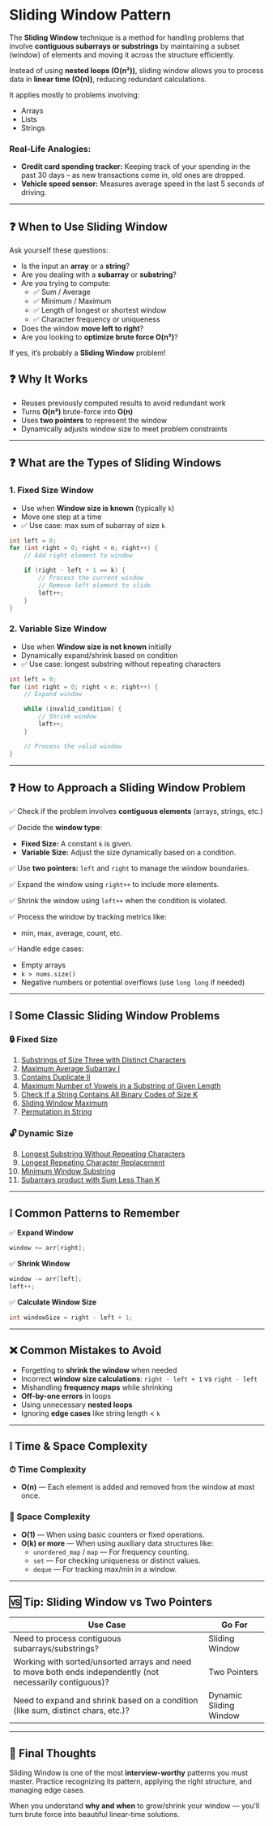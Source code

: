 # Sliding Window Pattern

The **Sliding Window** technique is a method for handling problems that involve **contiguous subarrays or substrings** by maintaining a subset (window) of elements and moving it across the structure efficiently.

Instead of using **nested loops (O(n²))**, sliding window allows you to process data in **linear time (O(n))**, reducing redundant calculations.

It applies mostly to problems involving:
- Arrays
- Lists
- Strings

### Real-Life Analogies:
- **Credit card spending tracker:** Keeping track of your spending in the past 30 days – as new transactions come in, old ones are dropped.
- **Vehicle speed sensor:** Measures average speed in the last 5 seconds of driving.

---

## ❓ When to Use Sliding Window

Ask yourself these questions:

- Is the input an **array** or a **string**?
- Are you dealing with a **subarray** or **substring**?
- Are you trying to compute:
  - ✅ Sum / Average
  - ✅ Minimum / Maximum
  - ✅ Length of longest or shortest window
  - ✅ Character frequency or uniqueness
- Does the window **move left to right**?
- Are you looking to **optimize brute force O(n²)**?

If yes, it’s probably a **Sliding Window** problem!

## ❓ Why It Works

- Reuses previously computed results to avoid redundant work
- Turns **O(n²)** brute-force into **O(n)**
- Uses **two pointers** to represent the window
- Dynamically adjusts window size to meet problem constraints

---

## ❓ What are the Types of Sliding Windows

### 1. Fixed Size Window
- Use when **Window size is known** (typically `k`)
- Move one step at a time
- ✅ Use case: max sum of subarray of size `k`

```cpp
int left = 0;
for (int right = 0; right < n; right++) {
    // Add right element to window

    if (right - left + 1 == k) {
        // Process the current window
        // Remove left element to slide
        left++;
    }
}
```

### 2. Variable Size Window
- Use when **Window size is not known** initially
- Dynamically expand/shrink based on condition
- ✅ Use case: longest substring without repeating characters

```cpp
int left = 0;
for (int right = 0; right < n; right++) {
    // Expand window

    while (invalid_condition) {
        // Shrink window
        left++;
    }

    // Process the valid window
}
```

---

## ❓ How to Approach a Sliding Window Problem

✅ Check if the problem involves **contiguous elements** (arrays, strings, etc.)

✅ Decide the **window type**:
- **Fixed Size:** A constant `k` is given.
- **Variable Size:** Adjust the size dynamically based on a condition.

✅ Use **two pointers:** `left` and `right` to manage the window boundaries.

✅ Expand the window using `right++` to include more elements.

✅ Shrink the window using `left++` when the condition is violated.

✅ Process the window by tracking metrics like:
- min, max, average, count, etc.

✅ Handle edge cases:
- Empty arrays
- `k > nums.size()`
- Negative numbers or potential overflows (use `long long` if needed)

---

## ❕ Some Classic Sliding Window Problems

### 🔒 Fixed Size

1. [Substrings of Size Three with Distinct Characters](https://leetcode.com/problems/substrings-of-size-three-with-distinct-characters/)
2. [Maximum Average Subarray I](https://leetcode.com/problems/maximum-average-subarray-i/)
3. [Contains Duplicate II](https://leetcode.com/problems/contains-duplicate-ii/)
4. [Maximum Number of Vowels in a Substring of Given Length](https://leetcode.com/problems/maximum-number-of-vowels-in-a-substring-of-given-length/)
5. [Check If a String Contains All Binary Codes of Size K](https://leetcode.com/problems/check-if-a-string-contains-all-binary-codes-of-size-k/)
6. [Sliding Window Maximum](https://leetcode.com/problems/sliding-window-maximum/)
7. [Permutation in String](https://leetcode.com/problems/permutation-in-string/)

### 🔓 Dynamic Size

8. [Longest Substring Without Repeating Characters](https://leetcode.com/problems/longest-substring-without-repeating-characters/)
9. [Longest Repeating Character Replacement](https://leetcode.com/problems/longest-repeating-character-replacement/)
10. [Minimum Window Substring](https://leetcode.com/problems/minimum-window-substring/)
11. [Subarrays product with Sum Less Than K](https://leetcode.com/problems/subarray-product-less-than-k/)

---

## ❕ Common Patterns to Remember

✅ **Expand Window**
```cpp
window += arr[right];
```
✅ **Shrink Window**
```cpp
window -= arr[left];
left++;
```
✅ **Calculate Window Size**
```cpp
int windowSize = right - left + 1;
```

---

## ❌ Common Mistakes to Avoid

- Forgetting to **shrink the window** when needed
- Incorrect **window size calculations**: `right - left + 1` vs `right - left`
- Mishandling **frequency maps** while shrinking
- **Off-by-one errors** in loops
- Using unnecessary **nested loops**
- Ignoring **edge cases** like string length < `k`

---

## ❕ Time & Space Complexity

### ⏱ Time Complexity
- **O(n)** — Each element is added and removed from the window at most once.

### 🧳 Space Complexity
- **O(1)** — When using basic counters or fixed operations.
- **O(k) or more** — When using auxiliary data structures like:
  - `unordered_map` / `map` — For frequency counting.
  - `set` — For checking uniqueness or distinct values.
  - `deque` — For tracking max/min in a window.

---

## 🆚 Tip: Sliding Window vs Two Pointers

| Use Case | Go For             |
|----------|--------------------|
| Need to process contiguous subarrays/substrings?         | Sliding Window     |
| Working with sorted/unsorted arrays and need to move both ends independently (not necessarily contiguous)? | Two Pointers       |
| Need to expand and shrink based on a condition (like sum, distinct chars, etc.)? | Dynamic Sliding Window |

---

## 🔆 Final Thoughts

Sliding Window is one of the most **interview-worthy** patterns you must master. Practice recognizing its pattern, applying the right structure, and managing edge cases.

When you understand **why and when** to grow/shrink your window — you'll turn brute force into beautiful linear-time solutions.